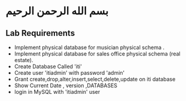 # بسم الله الرحمن الرحيم

## Lab Requirements

- Implement physical database for musician physical schema .
- Implement physical database for sales office physical schema (real estate).
- Create Database Called 'iti'
- Create user 'itiadmin' with password 'admin'
- Grant create,drop,alter,insert,select,delete,update on iti database
- Show Current Date , version ,DATABASES
- login in MySQL with 'itiadmin' user
